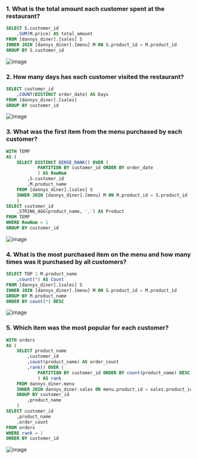 ### 1. What is the total amount each customer spent at the restaurant?

```sql
SELECT S.customer_id
	,SUM(M.price) AS total_amount
FROM [dannys_diner].[sales] S
INNER JOIN [dannys_diner].[menu] M ON S.product_id = M.product_id
GROUP BY S.customer_id
```
![image](https://github.com/prasadgaikwad77/8-Week-SQL-Challenge/assets/74951542/c9ee333a-64e9-4e3b-b7ad-4e46520d261c)


### 2. How many days has each customer visited the restaurant?

```sql
SELECT customer_id
	,COUNT(DISTINCT order_date) AS Days
FROM [dannys_diner].[sales]
GROUP BY customer_id
```
![image](https://github.com/prasadgaikwad77/8-Week-SQL-Challenge/assets/74951542/8b492d11-5145-4d89-986f-06df550fde38)


### 3. What was the first item from the menu purchased by each customer?

```sql
WITH TEMP
AS (
	SELECT DISTINCT DENSE_RANK() OVER (
			PARTITION BY customer_id ORDER BY order_date
			) AS RowNum
		,S.customer_id
		,M.product_name
	FROM [dannys_diner].[sales] S
	INNER JOIN [dannys_diner].[menu] M ON M.product_id = S.product_id
	)
SELECT customer_id
	,STRING_AGG(product_name, ',') AS Product
FROM TEMP
WHERE RowNum = 1
GROUP BY customer_id
```
![image](https://github.com/prasadgaikwad77/8-Week-SQL-Challenge/assets/74951542/97bed303-1bed-423e-98f7-a0cd7086c530)


### 4. What is the most purchased item on the menu and how many times was it purchased by all customers?

```sql
SELECT TOP 1 M.product_name
	,count(*) AS Count
FROM [dannys_diner].[sales] S
INNER JOIN [dannys_diner].[menu] M ON S.product_id = M.product_id
GROUP BY M.product_name
ORDER BY count(*) DESC
```
![image](https://github.com/prasadgaikwad77/8-Week-SQL-Challenge/assets/74951542/85ff52fd-02b8-483a-a4e5-24e9974be15d)


### 5. Which item was the most popular for each customer?

```sql
WITH orders
AS (
	SELECT product_name
		,customer_id
		,count(product_name) AS order_count
		,rank() OVER (
			PARTITION BY customer_id ORDER BY count(product_name) DESC
			) AS rank
	FROM dannys_diner.menu
	INNER JOIN dannys_diner.sales ON menu.product_id = sales.product_id
	GROUP BY customer_id
		,product_name
	)
SELECT customer_id
	,product_name
	,order_count
FROM orders
WHERE rank = 1
ORDER BY customer_id
```
![image](https://github.com/prasadgaikwad77/8-Week-SQL-Challenge/assets/74951542/4c2f7993-cff0-4a9b-b238-f97eedd5e3a5)
